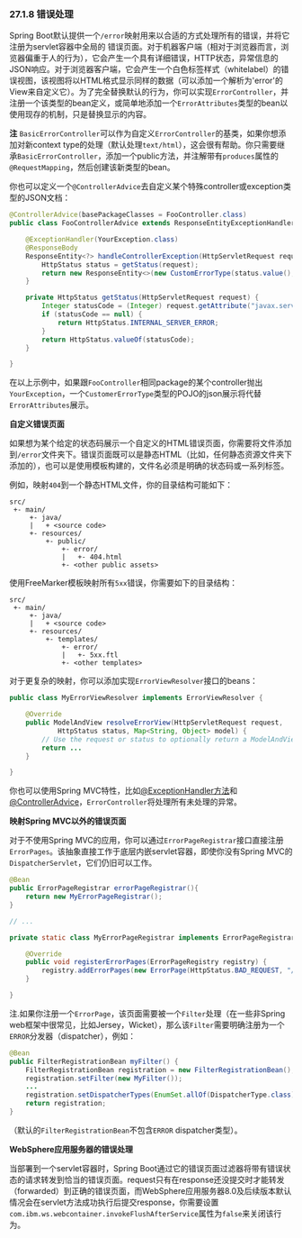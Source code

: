 ### 27.1.8 错误处理

Spring Boot默认提供一个`/error`映射用来以合适的方式处理所有的错误，并将它注册为servlet容器中全局的
错误页面。对于机器客户端（相对于浏览器而言，浏览器偏重于人的行为），它会产生一个具有详细错误，HTTP状态，异常信息的JSON响应。对于浏览器客户端，它会产生一个白色标签样式（whitelabel）的错误视图，该视图将以HTML格式显示同样的数据（可以添加一个解析为'error'的View来自定义它）。为了完全替换默认的行为，你可以实现`ErrorController`，并注册一个该类型的bean定义，或简单地添加一个`ErrorAttributes`类型的bean以使用现存的机制，只是替换显示的内容。

**注** `BasicErrorController`可以作为自定义`ErrorController`的基类，如果你想添加对新context type的处理（默认处理`text/html`），这会很有帮助。你只需要继承`BasicErrorController`，添加一个public方法，并注解带有`produces`属性的`@RequestMapping`，然后创建该新类型的bean。

你也可以定义一个`@ControllerAdvice`去自定义某个特殊controller或exception类型的JSON文档：
```java
@ControllerAdvice(basePackageClasses = FooController.class)
public class FooControllerAdvice extends ResponseEntityExceptionHandler {

    @ExceptionHandler(YourException.class)
    @ResponseBody
    ResponseEntity<?> handleControllerException(HttpServletRequest request, Throwable ex) {
        HttpStatus status = getStatus(request);
        return new ResponseEntity<>(new CustomErrorType(status.value(), ex.getMessage()), status);
    }

    private HttpStatus getStatus(HttpServletRequest request) {
        Integer statusCode = (Integer) request.getAttribute("javax.servlet.error.status_code");
        if (statusCode == null) {
            return HttpStatus.INTERNAL_SERVER_ERROR;
        }
        return HttpStatus.valueOf(statusCode);
    }

}
```
在以上示例中，如果跟`FooController`相同package的某个controller抛出`YourException`，一个`CustomerErrorType`类型的POJO的json展示将代替`ErrorAttributes`展示。

**自定义错误页面**

如果想为某个给定的状态码展示一个自定义的HTML错误页面，你需要将文件添加到`/error`文件夹下。错误页面既可以是静态HTML（比如，任何静态资源文件夹下添加的），也可以是使用模板构建的，文件名必须是明确的状态码或一系列标签。

例如，映射`404`到一个静态HTML文件，你的目录结构可能如下：
```properties
src/
 +- main/
     +- java/
     |   + <source code>
     +- resources/
         +- public/
             +- error/
             |   +- 404.html
             +- <other public assets>
```
使用FreeMarker模板映射所有`5xx`错误，你需要如下的目录结构：
```properties
src/
 +- main/
     +- java/
     |   + <source code>
     +- resources/
         +- templates/
             +- error/
             |   +- 5xx.ftl
             +- <other templates>
```
对于更复杂的映射，你可以添加实现`ErrorViewResolver`接口的beans：
```java
public class MyErrorViewResolver implements ErrorViewResolver {

    @Override
    public ModelAndView resolveErrorView(HttpServletRequest request,
            HttpStatus status, Map<String, Object> model) {
        // Use the request or status to optionally return a ModelAndView
        return ...
    }

}
```
你也可以使用Spring MVC特性，比如[@ExceptionHandler方法](http://docs.spring.io/spring/docs/4.3.3.RELEASE/spring-framework-reference/htmlsingle/#mvc-exceptionhandlers)和[@ControllerAdvice](http://docs.spring.io/spring/docs/4.3.3.RELEASE/spring-framework-reference/htmlsingle/#mvc-ann-controller-advice)，`ErrorController`将处理所有未处理的异常。

**映射Spring MVC以外的错误页面**

对于不使用Spring MVC的应用，你可以通过`ErrorPageRegistrar`接口直接注册`ErrorPages`。该抽象直接工作于底层内嵌servlet容器，即使你没有Spring MVC的`DispatcherServlet`，它们仍旧可以工作。
```java
@Bean
public ErrorPageRegistrar errorPageRegistrar(){
    return new MyErrorPageRegistrar();
}

// ...

private static class MyErrorPageRegistrar implements ErrorPageRegistrar {

    @Override
    public void registerErrorPages(ErrorPageRegistry registry) {
        registry.addErrorPages(new ErrorPage(HttpStatus.BAD_REQUEST, "/400"));
    }

}
```
注.如果你注册一个`ErrorPage`，该页面需要被一个`Filter`处理（在一些非Spring web框架中很常见，比如Jersey，Wicket），那么该`Filter`需要明确注册为一个`ERROR`分发器（dispatcher），例如：
```java
@Bean
public FilterRegistrationBean myFilter() {
    FilterRegistrationBean registration = new FilterRegistrationBean();
    registration.setFilter(new MyFilter());
    ...
    registration.setDispatcherTypes(EnumSet.allOf(DispatcherType.class));
    return registration;
}
```
（默认的`FilterRegistrationBean`不包含`ERROR` dispatcher类型）。

**WebSphere应用服务器的错误处理**

当部署到一个servlet容器时，Spring Boot通过它的错误页面过滤器将带有错误状态的请求转发到恰当的错误页面。request只有在response还没提交时才能转发（forwarded）到正确的错误页面，而WebSphere应用服务器8.0及后续版本默认情况会在servlet方法成功执行后提交response，你需要设置`com.ibm.ws.webcontainer.invokeFlushAfterService`属性为`false`来关闭该行为。
